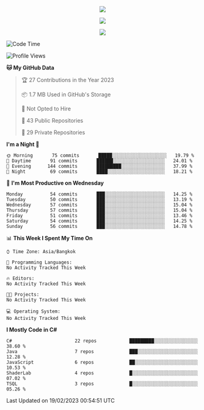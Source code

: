 <p align="center">
  <a href="say-hi.gif"> 
    <img align="center" src="say-hi.gif"/>
  </a>
</p>
<p align="center">
  <a href="https://github.com/htthinh1999">
    <img align="center" src="https://github-readme-stats-kappa-pink.vercel.app/api?username=htthinh1999&show_icons=true&count_private=true&theme=dracula"/>
  </a>
</p>
<p align="center">
  <a href="https://github.com/htthinh1999">
    <img src="https://github-readme-stats-kappa-pink.vercel.app/api/top-langs/?username=htthinh1999&layout=compact&langs_count=6&count_private=true&hide=tsql,hlsl,glsl,shaderlab&theme=dracula"/>
  </a>
</p>

<!--START_SECTION:waka-->
![Code Time](http://img.shields.io/badge/Code%20Time-0%20secs-blue)

![Profile Views](http://img.shields.io/badge/Profile%20Views-1-blue)

**🐱 My GitHub Data** 

> 🏆 27 Contributions in the Year 2023
 > 
> 📦 1.7 MB Used in GitHub's Storage 
 > 
> 🚫 Not Opted to Hire
 > 
> 📜 43 Public Repositories 
 > 
> 🔑 29 Private Repositories  
 > 
**I'm a Night 🦉** 

```text
🌞 Morning       75 commits       █████░░░░░░░░░░░░░░░░░░░░   19.79 % 
🌆 Daytime       91 commits       ██████░░░░░░░░░░░░░░░░░░░   24.01 % 
🌃 Evening      144 commits       █████████░░░░░░░░░░░░░░░░   37.99 % 
🌙 Night         69 commits       ████░░░░░░░░░░░░░░░░░░░░░   18.21 % 

```
📅 **I'm Most Productive on Wednesday** 

```text
Monday          54 commits       ███░░░░░░░░░░░░░░░░░░░░░░   14.25 % 
Tuesday         50 commits       ███░░░░░░░░░░░░░░░░░░░░░░   13.19 % 
Wednesday       57 commits       ███░░░░░░░░░░░░░░░░░░░░░░   15.04 % 
Thursday        57 commits       ███░░░░░░░░░░░░░░░░░░░░░░   15.04 % 
Friday          51 commits       ███░░░░░░░░░░░░░░░░░░░░░░   13.46 % 
Saturday        54 commits       ███░░░░░░░░░░░░░░░░░░░░░░   14.25 % 
Sunday          56 commits       ███░░░░░░░░░░░░░░░░░░░░░░   14.78 % 

```


📊 **This Week I Spent My Time On** 

```text
⌚︎ Time Zone: Asia/Bangkok

💬 Programming Languages: 
No Activity Tracked This Week

🔥 Editors: 
No Activity Tracked This Week

🐱‍💻 Projects: 
No Activity Tracked This Week

💻 Operating System: 
No Activity Tracked This Week

```

**I Mostly Code in C#** 

```text
C#                       22 repos            █████████░░░░░░░░░░░░░░░░   38.60 % 
Java                     7 repos             ███░░░░░░░░░░░░░░░░░░░░░░   12.28 % 
JavaScript               6 repos             ██░░░░░░░░░░░░░░░░░░░░░░░   10.53 % 
ShaderLab                4 repos             █░░░░░░░░░░░░░░░░░░░░░░░░   07.02 % 
TSQL                     3 repos             █░░░░░░░░░░░░░░░░░░░░░░░░   05.26 % 

```



 Last Updated on 19/02/2023 00:54:51 UTC
<!--END_SECTION:waka-->
